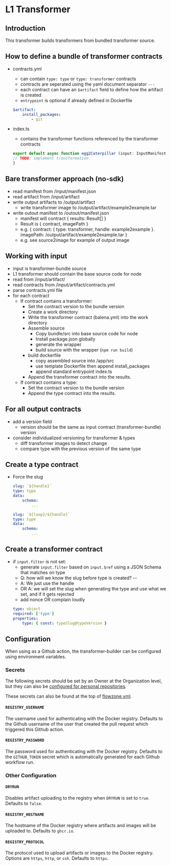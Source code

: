 # L1 Transformer

## Introduction

This transformer builds transformers from bundled transformer source.


## How to define a bundle of transformer contracts
- contracts.yml
    - can contain `type: type` or `type: transformer` contracts
    - contracts are seperated using the yaml document separator `---`
    - each contract can have an `$artifact` field to define how the artifact is created
    - `entrypoint` is optional if already defined in Dockerfile
    ```yaml
    $artifact:
        install_packages:
            - git
    ```
  
- index.ts
    - contains the transformer functions referenced by the transformer contracts
    ```typescript
    export default async function egg2Caterpillar (input: InputManifest<EggContract>): Promise<Result<CaterpillarContract>[]> {
    // TODO: implement transformation
    }
    ```

## Bare transformer approach (no-sdk)
- read manifest from /input/manifest.json
- read artifact from /input/artifact
- write output artifacts to /output/artifact
    - write transformer image to /output/artifact/example2example.tar
- write outout manifest to /outout/manifest.json
    - manifest will contract { results: Result[] }
    - Result is { contract, imagePath }
    - e.g. { contract: { type: transformer, handle: example2example }. imagePath: /output/artifact/example2example.tar }
    - e.g. see source2image for example of output image

## Working with input
- input is transformer-bundle source
- L1 transformer should contain the base source code for node
- read from /input/artifact/
- read contracts from /input/artifact/contracts.yml
- parse contracts.yml file
- for each contract
    - If contract contains a transformer:
      - Set the contract version to the bundle version
      - Create a work directory
      - Write the transformer contract (balena.yml) into the work directory
      - Assemble source
        - Copy bundle/src into base source code for node
        - Install package.json globally
        - generate the wrapper
        - build source with the wrapper (`npm run build`)
      - build dockerfile
        - copy assembled source into /app/src
        - use template Dockerfile then append install_packages
        - append standard entrypoint index.ts
      - Append the transformer contract into the results.
    - If contract contains a type:
      - Set the contract version to the bundle version 
      - Append the type contract into the results.

## For all output contracts
- add a version field
    - version should be the same as input contract (transformer-bundle) version
- consider individualized versioning for transformer & types
  - diff transformer images to detect change
  - compare type with the previous version of the same type

## Create a type contract
- Force the slug
    ```yaml
    slug: `${handle}`    
    type: type
    data: 
        schema:
            ...
    ```
    ```yaml
    slug: `${loop}/${handle}`    
    type: type
    data: 
        schema:
            ...
    ```

## Create a transformer contract
- if `input.filter` is not set:
    - generate `input.filter` based on `input.$ref` using a JSON Schema that matches on type
    - Q: how will we know the slug before type is created? --
    - A:  We just use the handle
    - OR A: we will set the slug when generating the type and use what we set, and if it gets rejected
    - add nonce OR complain loudly
    ```yaml
    type: object
    required: ['type']
    properties:
        type: { const: typeSlug@typeVersion }
    ```

## Configuration

When using as a Github action, the transformer-builder can be configured using environment variables.

### Secrets

The following secrets should be set by an Owner at the Organization level,
but they can also be [configured for personal repositories](https://docs.github.com/en/actions/security-guides/encrypted-secrets#creating-encrypted-secrets-for-a-repository).

These secrets can also be found at the top of [flowzone.yml](./.github/workflows/flowzone.yml).

#### `REGISTRY_USERNAME`

The username used for authenticating with the Docker registry.  Defaults to the Github username of the user that created the pull request which triggered this Github action.

#### `REGISTRY_PASSWORD`

The password used for authenticating with the Docker registry.  Defaults to the `GITHUB_TOKEN` secret which is automatically generated for each Github workflow run.


### Other Configuration

#### `DRYRUN`

Disables artifact uploading to the registry when `DRYRUN` is set to `true`. Defaults to `false`.

#### `REGISTRY_HOSTNAME`

The hostname of the Docker registry where artifacts and images will be uploaded to. Defaults to `ghcr.io`.

#### `REGISTRY_PROTOCOL`

The protocol used to upload artifacts or images to the Docker registry. Options are `https`, `http`, or `ssh`.  Defaults to `https`.

